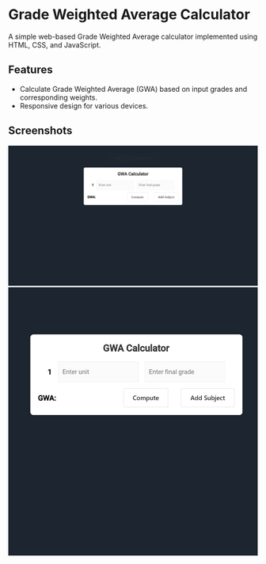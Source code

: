 # Grade Weighted Average Calculator

A simple web-based Grade Weighted Average calculator implemented using HTML, CSS, and JavaScript.

## Features

- Calculate Grade Weighted Average (GWA) based on input grades and corresponding weights.
- Responsive design for various devices.

## Screenshots

![Screenshot 1](screenshots/desktop.png)
![Screenshot 2](screenshots/mobile.png)
